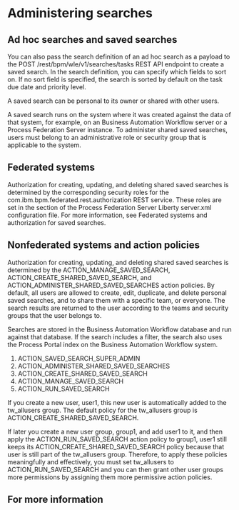# Administering searches

## Ad hoc searches and saved searches

You can also pass the search definition of an ad hoc search as a payload to the POST /rest/bpm/wle/v1/searches/tasks REST API endpoint to create a saved search.
In the search definition, you can specify which fields to sort on. If no sort field is specified,
the search is sorted by default on the task due date and priority level.

A saved search can be
personal to its owner or shared with other users.

A saved search runs on the system where it was created against the data of that system, for
example, on an Business Automation Workflow server or a Process Federation Server instance. To administer shared saved
searches, users must belong to an administrative role or security group that is applicable to the
system.

<!-- image -->

<!-- image -->

## Federated systems

Authorization for creating, updating, and deleting shared saved searches is determined by the
corresponding security roles for the
com.ibm.bpm.federated.rest.authorization REST service. These
roles are set in the <authorization-roles> section of the Process Federation Server Liberty
server.xml configuration file. For more information, see Federated systems and authorization for saved searches.

## Nonfederated systems and action policies

Authorization for creating, updating,
and deleting shared saved searches is determined by the ACTION\_MANAGE\_SAVED\_SEARCH,
ACTION\_CREATE\_SHARED\_SAVED\_SEARCH, and ACTION\_ADMINISTER\_SHARED\_SAVED\_SEARCHES action policies. By default, all users are allowed to
create, edit, duplicate, and delete personal saved searches, and to share them with a specific team,
or everyone. The search results are returned to the user according to the teams and security groups
that the user belongs to.

Searches are stored in the Business Automation Workflow database
and run against that database. If the search includes a filter, the search also uses the Process Portal index on the Business Automation Workflow system.

1. ACTION\_SAVED\_SEARCH\_SUPER\_ADMIN
2. ACTION\_ADMINISTER\_SHARED\_SAVED\_SEARCHES
3. ACTION\_CREATE\_SHARED\_SAVED\_SEARCH
4. ACTION\_MANAGE\_SAVED\_SEARCH
5. ACTION\_RUN\_SAVED\_SEARCH

If you create a new user,
user1, this new user is automatically added to the tw\_allusers
group. The default policy for the tw\_allusers group is
ACTION\_CREATE\_SHARED\_SAVED\_SEARCH.

If later you create a new user group,
group1, and add user1 to it, and then apply the
ACTION\_RUN\_SAVED\_SEARCH action policy to group1, user1 still keeps
its ACTION\_CREATE\_SHARED\_SAVED\_SEARCH policy because that user is still part of the
tw\_allusers group. Therefore, to apply these policies meaningfully and effectively,
you must set tw\_allusers to ACTION\_RUN\_SAVED\_SEARCH and you can then grant other
user groups more permissions by assigning them more permissive action policies.

## For more information